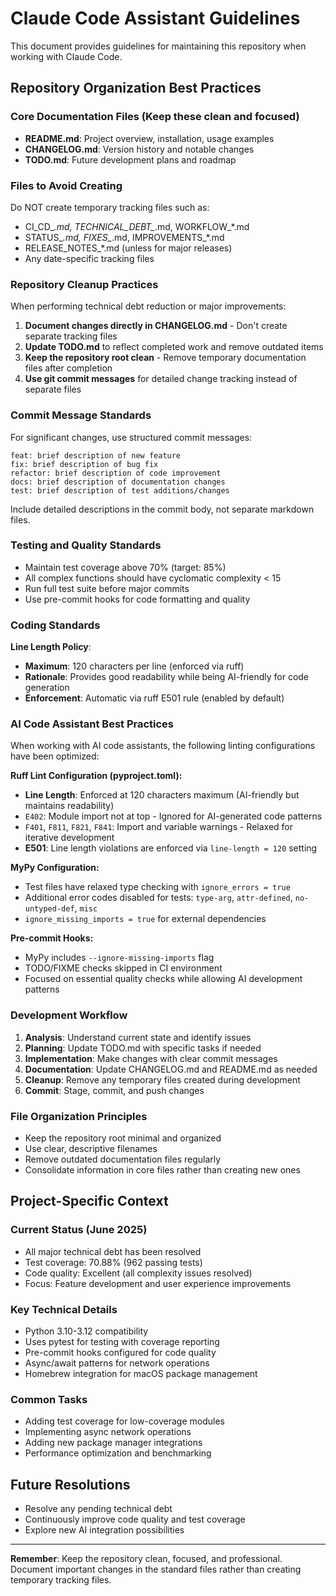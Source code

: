 # Claude Code Assistant Guidelines

This document provides guidelines for maintaining this repository when working with Claude Code.

## Repository Organization Best Practices

### Core Documentation Files (Keep these clean and focused)

- **README.md**: Project overview, installation, usage examples
- **CHANGELOG.md**: Version history and notable changes
- **TODO.md**: Future development plans and roadmap

### Files to Avoid Creating

Do NOT create temporary tracking files such as:

- CI_CD_*.md, TECHNICAL_DEBT_*.md, WORKFLOW_*.md
- STATUS_*.md, FIXES_*.md, IMPROVEMENTS_*.md  
- RELEASE_NOTES_*.md (unless for major releases)
- Any date-specific tracking files

### Repository Cleanup Practices

When performing technical debt reduction or major improvements:

1. **Document changes directly in CHANGELOG.md** - Don't create separate tracking files
2. **Update TODO.md** to reflect completed work and remove outdated items  
3. **Keep the repository root clean** - Remove temporary documentation files after completion
4. **Use git commit messages** for detailed change tracking instead of separate files

### Commit Message Standards

For significant changes, use structured commit messages:

```text
feat: brief description of new feature
fix: brief description of bug fix  
refactor: brief description of code improvement
docs: brief description of documentation changes
test: brief description of test additions/changes
```

Include detailed descriptions in the commit body, not separate markdown files.

### Testing and Quality Standards

- Maintain test coverage above 70% (target: 85%)
- All complex functions should have cyclomatic complexity < 15
- Run full test suite before major commits
- Use pre-commit hooks for code formatting and quality

### Coding Standards

**Line Length Policy**:

- **Maximum**: 120 characters per line (enforced via ruff)
- **Rationale**: Provides good readability while being AI-friendly for code generation
- **Enforcement**: Automatic via ruff E501 rule (enabled by default)

### AI Code Assistant Best Practices

When working with AI code assistants, the following linting configurations have been optimized:

**Ruff Lint Configuration (pyproject.toml):**

- **Line Length**: Enforced at 120 characters maximum (AI-friendly but maintains readability)
- `E402`: Module import not at top - Ignored for AI-generated code patterns  
- `F401`, `F811`, `F821`, `F841`: Import and variable warnings - Relaxed for iterative development
- **E501**: Line length violations are enforced via `line-length = 120` setting

**MyPy Configuration:**

- Test files have relaxed type checking with `ignore_errors = true`
- Additional error codes disabled for tests: `type-arg`, `attr-defined`, `no-untyped-def`, `misc`
- `ignore_missing_imports = true` for external dependencies

**Pre-commit Hooks:**

- MyPy includes `--ignore-missing-imports` flag
- TODO/FIXME checks skipped in CI environment
- Focused on essential quality checks while allowing AI development patterns

### Development Workflow

1. **Analysis**: Understand current state and identify issues
2. **Planning**: Update TODO.md with specific tasks if needed
3. **Implementation**: Make changes with clear commit messages
4. **Documentation**: Update CHANGELOG.md and README.md as needed
5. **Cleanup**: Remove any temporary files created during development
6. **Commit**: Stage, commit, and push changes

### File Organization Principles

- Keep the repository root minimal and organized
- Use clear, descriptive filenames
- Remove outdated documentation files regularly
- Consolidate information in core files rather than creating new ones

## Project-Specific Context

### Current Status (June 2025)

- All major technical debt has been resolved
- Test coverage: 70.88% (962 passing tests)
- Code quality: Excellent (all complexity issues resolved)
- Focus: Feature development and user experience improvements

### Key Technical Details

- Python 3.10-3.12 compatibility
- Uses pytest for testing with coverage reporting
- Pre-commit hooks configured for code quality
- Async/await patterns for network operations
- Homebrew integration for macOS package management

### Common Tasks

- Adding test coverage for low-coverage modules
- Implementing async network operations  
- Adding new package manager integrations
- Performance optimization and benchmarking

## Future Resolutions

- Resolve any pending technical debt
- Continuously improve code quality and test coverage
- Explore new AI integration possibilities

---

**Remember**: Keep the repository clean, focused, and professional. Document important changes in
the standard files rather than creating temporary tracking files.
